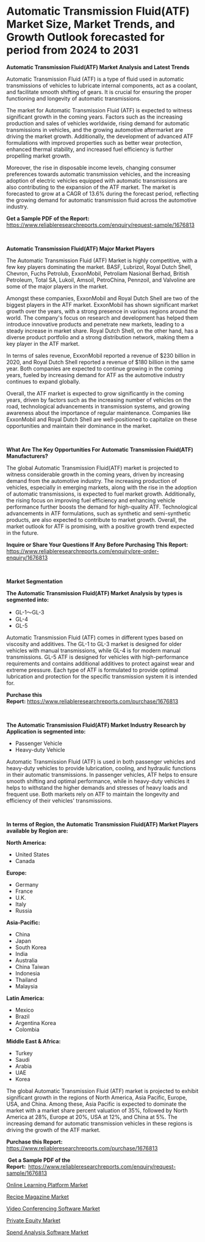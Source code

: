 <p><h1>Automatic Transmission Fluid(ATF) Market Size, Market Trends, and Growth Outlook forecasted for period from 2024 to 2031</h1></p><p><strong>Automatic Transmission Fluid(ATF) Market Analysis and Latest Trends</strong></p>
<p><p>Automatic Transmission Fluid (ATF) is a type of fluid used in automatic transmissions of vehicles to lubricate internal components, act as a coolant, and facilitate smooth shifting of gears. It is crucial for ensuring the proper functioning and longevity of automatic transmissions.</p><p>The market for Automatic Transmission Fluid (ATF) is expected to witness significant growth in the coming years. Factors such as the increasing production and sales of vehicles worldwide, rising demand for automatic transmissions in vehicles, and the growing automotive aftermarket are driving the market growth. Additionally, the development of advanced ATF formulations with improved properties such as better wear protection, enhanced thermal stability, and increased fuel efficiency is further propelling market growth.</p><p>Moreover, the rise in disposable income levels, changing consumer preferences towards automatic transmission vehicles, and the increasing adoption of electric vehicles equipped with automatic transmissions are also contributing to the expansion of the ATF market. The market is forecasted to grow at a CAGR of 13.6% during the forecast period, reflecting the growing demand for automatic transmission fluid across the automotive industry.</p></p>
<p><strong>Get a Sample PDF of the Report:&nbsp;</strong> <a href="https://www.reliableresearchreports.com/enquiry/request-sample/1676813">https://www.reliableresearchreports.com/enquiry/request-sample/1676813</a></p>
<p>&nbsp;</p>
<p><strong>Automatic Transmission Fluid(ATF) Major Market Players</strong></p>
<p><p>The Automatic Transmission Fluid (ATF) Market is highly competitive, with a few key players dominating the market. BASF, Lubrizol, Royal Dutch Shell, Chevron, Fuchs Petrolub, ExxonMobil, Petroliam Nasional Berhad, British Petroleum, Total SA, Lukoil, Amsoil, PetroChina, Pennzoil, and Valvoline are some of the major players in the market.</p><p>Amongst these companies, ExxonMobil and Royal Dutch Shell are two of the biggest players in the ATF market. ExxonMobil has shown significant market growth over the years, with a strong presence in various regions around the world. The company's focus on research and development has helped them introduce innovative products and penetrate new markets, leading to a steady increase in market share. Royal Dutch Shell, on the other hand, has a diverse product portfolio and a strong distribution network, making them a key player in the ATF market.</p><p>In terms of sales revenue, ExxonMobil reported a revenue of $230 billion in 2020, and Royal Dutch Shell reported a revenue of $180 billion in the same year. Both companies are expected to continue growing in the coming years, fueled by increasing demand for ATF as the automotive industry continues to expand globally.</p><p>Overall, the ATF market is expected to grow significantly in the coming years, driven by factors such as the increasing number of vehicles on the road, technological advancements in transmission systems, and growing awareness about the importance of regular maintenance. Companies like ExxonMobil and Royal Dutch Shell are well-positioned to capitalize on these opportunities and maintain their dominance in the market.</p></p>
<p>&nbsp;</p>
<p><strong>What Are The Key Opportunities For Automatic Transmission Fluid(ATF) Manufacturers?</strong></p>
<p><p>The global Automatic Transmission Fluid(ATF) market is projected to witness considerable growth in the coming years, driven by increasing demand from the automotive industry. The increasing production of vehicles, especially in emerging markets, along with the rise in the adoption of automatic transmissions, is expected to fuel market growth. Additionally, the rising focus on improving fuel efficiency and enhancing vehicle performance further boosts the demand for high-quality ATF. Technological advancements in ATF formulations, such as synthetic and semi-synthetic products, are also expected to contribute to market growth. Overall, the market outlook for ATF is promising, with a positive growth trend expected in the future.</p></p>
<p><strong>Inquire or Share Your Questions If Any Before Purchasing This Report:</strong> <a href="https://www.reliableresearchreports.com/enquiry/pre-order-enquiry/1676813">https://www.reliableresearchreports.com/enquiry/pre-order-enquiry/1676813</a></p>
<p>&nbsp;</p>
<p><strong>Market Segmentation</strong></p>
<p><strong>The Automatic Transmission Fluid(ATF) Market Analysis by types is segmented into:</strong></p>
<p><ul><li>GL-1～GL-3</li><li>GL-4</li><li>GL-5</li></ul></p>
<p><p>Automatic Transmission Fluid (ATF) comes in different types based on viscosity and additives. The GL-1 to GL-3 market is designed for older vehicles with manual transmissions, while GL-4 is for modern manual transmissions. GL-5 ATF is designed for vehicles with high-performance requirements and contains additional additives to protect against wear and extreme pressure. Each type of ATF is formulated to provide optimal lubrication and protection for the specific transmission system it is intended for.</p></p>
<p><strong>Purchase this Report:&nbsp;</strong><a href="https://www.reliableresearchreports.com/purchase/1676813">https://www.reliableresearchreports.com/purchase/1676813</a></p>
<p>&nbsp;</p>
<p><strong>The Automatic Transmission Fluid(ATF) Market Industry Research by Application is segmented into:</strong></p>
<p><ul><li>Passenger Vehicle</li><li>Heavy-duty Vehicle</li></ul></p>
<p><p>Automatic Transmission Fluid (ATF) is used in both passenger vehicles and heavy-duty vehicles to provide lubrication, cooling, and hydraulic functions in their automatic transmissions. In passenger vehicles, ATF helps to ensure smooth shifting and optimal performance, while in heavy-duty vehicles it helps to withstand the higher demands and stresses of heavy loads and frequent use. Both markets rely on ATF to maintain the longevity and efficiency of their vehicles' transmissions.</p></p>
<p>&nbsp;</p>
<p><strong>In terms of Region, the Automatic Transmission Fluid(ATF) Market Players available by Region are:</strong></p>
<p>
    <p> <strong> North America: </strong>
        <ul>
            <li>United States</li>
            <li>Canada</li>
        </ul>
        </p> 
    <p> <strong> Europe: </strong>
        <ul>
            <li>Germany</li>
            <li>France</li>
            <li>U.K.</li>
            <li>Italy</li>
            <li>Russia</li>
        </ul>
        </p> 
    <p> <strong> Asia-Pacific: </strong>
        <ul>
            <li>China</li>
            <li>Japan</li>
            <li>South Korea</li>
            <li>India</li>
            <li>Australia</li>
            <li>China Taiwan</li>
            <li>Indonesia</li>
            <li>Thailand</li>
            <li>Malaysia</li>
        </ul>
        </p> 
    <p> <strong> Latin America: </strong>
        <ul>
            <li>Mexico</li>
            <li>Brazil</li>
            <li>Argentina Korea</li>
            <li>Colombia</li>
        </ul>
        </p> 
    <p> <strong> Middle East & Africa: </strong>
        <ul>
            <li>Turkey</li>
            <li>Saudi</li>
            <li>Arabia</li>
            <li>UAE</li>
            <li>Korea</li>
        </ul>
    </p>
    </p>
<p><p>The global Automatic Transmission Fluid (ATF) market is projected to exhibit significant growth in the regions of North America, Asia Pacific, Europe, USA, and China. Among these, Asia Pacific is expected to dominate the market with a market share percent valuation of 35%, followed by North America at 28%, Europe at 20%, USA at 12%, and China at 5%. The increasing demand for automatic transmission vehicles in these regions is driving the growth of the ATF market.</p></p>
<p><strong>Purchase this Report: </strong><a href="https://www.reliableresearchreports.com/purchase/1676813">https://www.reliableresearchreports.com/purchase/1676813</a></p>
<p>&nbsp;<strong>Get a Sample PDF of the Report:&nbsp;&nbsp;</strong><a href="https://www.reliableresearchreports.com/enquiry/request-sample/1676813">https://www.reliableresearchreports.com/enquiry/request-sample/1676813</a></p>
<p><strong></strong></p>
<p><p><a href="https://medium.com/@rachelyoung56/online-learning-platform-market-report-reveals-the-latest-trends-and-growth-opportunities-of-this-7eb788ffc64f">Online Learning Platform Market</a></p><p><a href="https://medium.com/@loretadervishi2013/recipe-magazine-market-furnishes-information-on-market-share-market-trends-and-market-growth-e150fd896dae">Recipe Magazine Market</a></p><p><a href="https://medium.com/@rachelyoung56/video-conferencing-software-market-trends-forecast-and-competitive-analysis-to-2031-7d94056a69a4">Video Conferencing Software Market</a></p><p><a href="https://medium.com/@caleighhane2777/private-equity-market-trends-forecast-and-competitive-analysis-to-2031-62210f24fc64">Private Equity Market</a></p><p><a href="https://medium.com/@loretadervishi2013/spend-analysis-software-market-insights-into-market-cagr-market-trends-and-growth-strategies-afdb1721ff03">Spend Analysis Software Market</a></p></p>